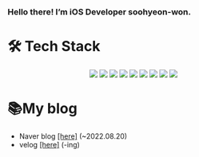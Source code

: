### Hello there! I’m iOS Developer soohyeon-won.

# 🛠 Tech Stack

<div align=center> 
    <img src="https://img.shields.io/badge/swift-F05138?style=flat&logo=swift&logoColor=white" />
    <img src="https://img.shields.io/badge/Java-007396?style=flat&logo=Java&logoColor=white" />
    <img src="https://img.shields.io/badge/Python-3776AB?style=flat&logo=Python&logoColor=white" />
    <img src="https://img.shields.io/badge/CreateReactApp-09D3AC?style=flat&logo=CreateReactApp&logoColor=white" />
    <img src="https://img.shields.io/badge/Spring-6DB33F?style=flat&logo=Spring&logoColor=white" />
    <img src="https://img.shields.io/badge/MySQL-4479A1?style=flat&logo=MySQL&logoColor=white" />
    <img src="https://img.shields.io/badge/Fastlane-009688?style=flat&logo=Fastlane&logoColor=white" />
    <img src="https://img.shields.io/badge/Git-F05032?style=flat&logo=Git&logoColor=white" />
    <img src="https://img.shields.io/badge/Docker-2496ED?style=flat&logo=Docker&logoColor=white" />
</div>


# 📚My blog

* Naver blog [[here]](https://blog.naver.com/shhh1528) (~2022.08.20)
* velog [[here]](https://velog.io/@soohyeon-won) (-ing)
